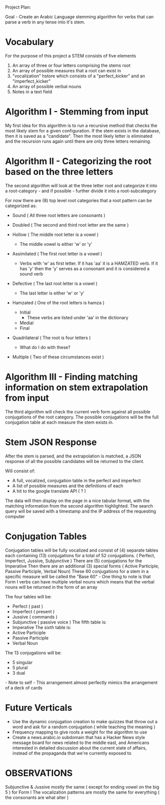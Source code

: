 Project Plan:

Goal - Create an Arabic Language stemming algorithm for verbs that can parse a verb in any tense into it's stem.

Vocabulary
==========

For the purpose of this project a STEM consists of five elements
1. An array of three or four letters comprising the stems root
2. An array of possible measures that a root can exist in
3. "vocalization" hstore which consists of a "perfect_kicker" and an "imperfect_kicker"
4. An array of possible verbal nouns
5. Notes in a text field

Algorithm I - Stemming from input
=================================

My first idea for this algorithm is to run a recursive method that checks the most likely stem for a given configuration. If the stem exists in the database, then it is saved as a "candidate". Then the most likely letter is eliminated and the recursion runs again until there are only three letters remaining.

Algorithm II - Categorizing the root based on the three letters
===============================================================

The second algorithm will look at the three letter root and categorize it into a root-category - and if possible - further divide it into a root-subcategory

For now there are (8) top level root categories that a root pattern can be categorized as:

* Sound ( All three root letters are consonants )

* Doubled ( The second and third root letter are the same )

* Hollow ( The middle root letter is a vowel )
  - The middle vowel is either 'w' or 'y'

* Assimilated ( The first root letter is a vowel )
  - Verbs with 'w' as first letter. If it has 'aa' it is a HAMZATED verb. If it has 'y' then the 'y' serves as a consonant and it is considered a sound verb

* Defective ( The last root letter is a vowel )
  - The last letter is either 'w' or 'y'

* Hamzated ( One of the root letters is hamza )
  * Initial
    - These verbs are listed under 'aa' in the dictionary
  * Medial
  * Final

* Quadrilateral ( The root is four letters )
  - What do I do with these?

* Multiple ( Two of these circumstances exist )

Algorithm III - Finding matching information on stem extrapolation from input
============================================================================

The third algorithm will check the current verb form against all possible conjugations of the root category. The possible conjugations will be the full conjugation table at each measure the stem exists in.

Stem JSON Response
==================

After the stem is parsed, and the extrapolation is matched, a JSON response of all the possible candidates will be returned to the client.

Will consist of:
  * A full, vocalized, conjugation table in the perfect and imperfect
  * A list of possible measures and the definitions of each
  * A hit to the google translate API ( ? )

The data will then display on the page in a nice tabular format, with the matching information from the second algorithm highlighted. The search query will be saved with a timestamp and the IP address of the requesting computer

Conjugation Tables
==================

Conjugation tables will be fully vocalized and consist of (4) separate tables each containing (13) conjugations for a total of 52 conjugations. ( Perfect, Imperfect, Jussive, Subjunctive )
There are (5) conjugations for the Imperative
Then there are an additional (3) special forms ( Active Participle, Passive Participle, Verbal Noun)
These 60 conjugations for a stem in a specific measure will be called the "Base 60"
*-* One thing to note is that Form I verbs can have multiple verbal nouns which means that the verbal nouns will be returned in the form of an array

The four tables will be:
  * Perfect ( past )
  * Imperfect ( present )
  * Jussive ( commands )
  * Subjunctive ( passive voice )
The fifth table is:
  * Imperative
The sixth table is:
  * Active Participle
  * Passive Participle
  * Verbal Noun

The 13 conjugations will be:
  * 5 singular
  * 5 plural
  * 3 dual

*-* Note to self *-*
This arrangement almost perfectly mimics the arrangement of a deck of cards

Future Verticals
================
* Use the dynamic conjugation creation to make quizzes that throw out a word and ask for a random conjugation ( while teaching the meaning )
* Frequency mapping to give roots a weight for the algorithm to use
* Create a news.arabic.io subdomain that has a Hacker News style message board for news related to the middle east, and Americans interested in detailed discussion about the current state of affairs, instead of the propaganda that we're currently exposed to

OBSERVATIONS
============
Subjunctive & Jussive mostly the same ( except for ending vowel on the big 5 ) for Form I
The vocalization patterns are mostly the same for everything ( the consonants are what alter )
